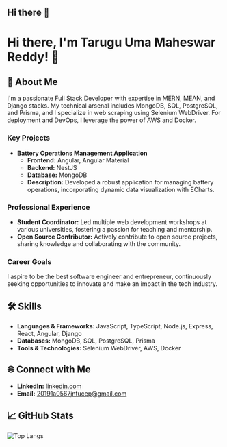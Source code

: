 ## Hi there 👋

<!--
**spk-krishna567/spk-krishna567** is a ✨ _special_ ✨ repository because its `README.md` (this file) appears on your GitHub profile.

Here are some ideas to get you started:

- 🔭 I’m currently working on ...
- 🌱 I’m currently learning ...
- 👯 I’m looking to collaborate on ...
- 🤔 I’m looking for help with ...
- 💬 Ask me about ...
- 📫 How to reach me: ...
- 😄 Pronouns: ...
- ⚡ Fun fact: ...
-->
# Hi there, I'm Tarugu Uma Maheswar Reddy! 👋

## 🚀 About Me
I'm a passionate Full Stack Developer with expertise in MERN, MEAN, and Django stacks. My technical arsenal includes MongoDB, SQL, PostgreSQL, and Prisma, and I specialize in web scraping using Selenium WebDriver. For deployment and DevOps, I leverage the power of AWS and Docker.

### Key Projects
- **Battery Operations Management Application**
  - **Frontend:** Angular, Angular Material
  - **Backend:** NestJS
  - **Database:** MongoDB
  - **Description:** Developed a robust application for managing battery operations, incorporating dynamic data visualization with ECharts.

### Professional Experience
- **Student Coordinator:** Led multiple web development workshops at various universities, fostering a passion for teaching and mentorship.
- **Open Source Contributor:** Actively contribute to open source projects, sharing knowledge and collaborating with the community.

### Career Goals
I aspire to be the best software engineer and entrepreneur, continuously seeking opportunities to innovate and make an impact in the tech industry.

## 🛠️ Skills
- **Languages & Frameworks:** JavaScript, TypeScript, Node.js, Express, React, Angular, Django
- **Databases:** MongoDB, SQL, PostgreSQL, Prisma
- **Tools & Technologies:** Selenium WebDriver, AWS, Docker

## 🌐 Connect with Me
- **LinkedIn:** [linkedin.com]([https://www.linkedin.com/in/yourprofile](https://www.linkedin.com/in/tarugu-uma-maheswar-reddy-b965a2244/))
- **Email:** [20191a0567jntucep@gmail.com](20191a0567jntucep@gmail.com)

## 📈 GitHub Stats
![Top Langs](https://github-readme-stats.vercel.app/api/top-langs/?username=spk-krishna567&layout=compact&theme=radical)
